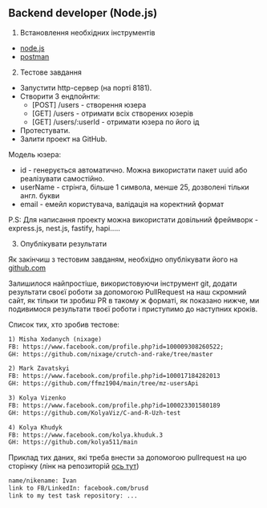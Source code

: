 ## Backend developer (Node.js)

1. Встановлення необхідних інструментів
  - [node.js](https://nodejs.org/en/)
  - [postman](https://www.postman.com/)

2. Тестове завдання
  - Запустити http-сервер (на порті 8181).
  - Створити 3 ендпойнти:
    - [POST] /users - створення юзера
    - [GET] /users - отримати всіх створених юзерів
    - [GET] /users/:userId - отримати юзера по його ід
  - Протестувати.
  - Залити проект на GitHub.

  Модель юзера:
  - id - генерується автоматично. Можна використати пакет uuid або реалізувати самостійно.
  - userName - стрінга, більше 1 символа, менше 25, дозволені тільки англ. букви
  - email - емейл користувача, валідація на коректний формат

  P.S: Для написання проекту можна використати довільний фреймворк - express.js, nest.js, fastify, hapi…..

3. Опублікувати результати

Як закінчиш з тестовим завданям, необхідно опублікувати його на [github.com](http://github.com/)

Залишилося найпростіше, використовуючи інструмент git, додати результати своєї роботи за допомогою PullRequest на наш скромний сайт, як тільки ти зробиш PR в такому ж форматі, як показано нижче, ми подивимося результати твоєї роботи і приступимо до наступних кроків.

Список тих, хто зробив тестове:
```markdown
1) Misha Xodanych (nixage)
FB: https://www.facebook.com/profile.php?id=100009308260522;
GH: https://github.com/nixage/crutch-and-rake/tree/master
```
```markdown
2) Mark Zavatskyi
FB: https://www.facebook.com/profile.php?id=100017184282013
GH: https://github.com/ffmz1904/main/tree/mz-usersApi
```
```markdown
3) Kolya Vizenko
FB: https://www.facebook.com/profile.php?id=100023301580189
GH: https://github.com/KolyaViz/C-and-R-Uzh-test
```
```markdown
4) Kolya Khudyk
FB: https://www.facebook.com/kolya.khuduk.3
GH: https://github.com/kolya511/main
```
Приклад тих даних, які треба внести за допомогою pullrequest на цю сторінку (лінк на репозиторій [ось тут](https://github.com/Crutch-and-Rake-Uzhhorod/main))

```markdown
name/nikename: Ivan
link to FB/LinkedIn: facebook.com/brusd
link to my test task repository: ...
```
